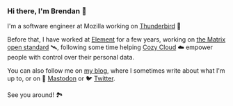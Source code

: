 ### Hi there, I'm Brendan 👋

I'm a software engineer at Mozilla working on [Thunderbird](https://www.thunderbird.net) 📨

Before that, I have worked at [Element](https://element.io/) for a few years, working on [the Matrix open standard](https://matrix.org/) 🛰️, following some time helping [Cozy Cloud](https://cozy.io) ☁️ empower people with control over their personal data.

You can also follow me on [my blog](https://brendan.abolivier.bzh/), where I sometimes write about what I'm up to, or on 🐘 [Mastodon](https://mastodon.social/@babolivier) or 🐦️ [Twitter](https://twitter.com/BrenAbolivier).

See you around! 🏞️